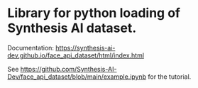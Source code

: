 # Library for python loading of Synthesis AI dataset. 
Documentation: https://synthesis-ai-dev.github.io/face_api_dataset/html/index.html

See https://github.com/Synthesis-AI-Dev/face_api_dataset/blob/main/example.ipynb for the tutorial.
